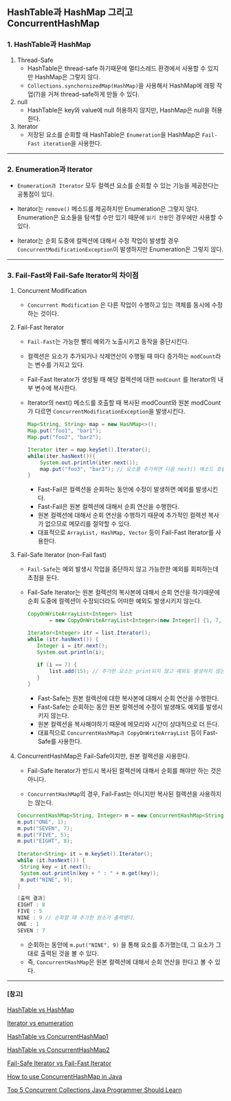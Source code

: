 ## HashTable과 HashMap 그리고 ConcurrentHashMap

### 1. HashTable과 HashMap

1. Thread-Safe
   - HashTable은 thread-safe 하기때문에 멀티스레드 환경에서 사용할 수 있지만 HashMap은 그렇지 않다.
   - `Collections.synchornizedMap(HashMap)`을 사용해서 HashMap에 래핑 작업(?)을 거쳐 thread-safe하게 만들 수 있다.
2. null
   - HashTable은 key와 value에 null 허용하지 않지만, HashMap은 null을 허용한다.
3. Iterator
   - 저장된 요소를 순회할 때 HashTable은 `Enumeration`을 HashMap은 `Fail-Fast iteration`을 사용한다.

---

### 2. Enumeration과 Iterator

- `Enumeration과 Iterator` 모두 컬렉션 요소를 순회할 수 있는 기능을 제공한다는 공통점이 있다.

- Iterator는 `remove()` 메소드를 제공하지만 Enumeration은 그렇지 않다. Enumeration은 요소들을 탐색할 수만 있기 때문에 `읽기 전용`인 경우에만 사용할 수 있다.
- Iterator는 순회 도중에 컬렉션에 대해서 수정 작업이 발생할 경우 `ConcurrentModificationException`이 발생하지만 Enumeration은 그렇지 않다.



---

### 3. Fail-Fast와 Fail-Safe Iterator의 차이점

1. Concurrent Modification
   - `Concurrent Modification` 은 다른 작업이 수행하고 있는 객체를 동시에 수정하는 것이다.

2. Fail-Fast Iterator

   - `Fail-Fast`는 가능한 빨리 예외가 노출시키고 동작을 중단시킨다.

   - 컬렉션은 요소가 추가되거나 삭제연산이 수행될 때 마다 증가하는 `modCount`라는 변수를 가지고 있다.

   - Fail-Fast Iterator가 생성될 때 해당 컬렉션에 대한 `modCount` 를 Iterator의 내부 변수에 복사한다.

   - Iterator의 next() 메소드를 호출할 때 복사된 modCount와 원본 modCount가 다르면 `ConcurrentModificationException`을 발생시킨다.

     ```java
     Map<String, String> map = new HashMap<>();
     Map.put("foo1", "bar1");
     Map.put("foo2", "bar2");
     
     Iterator iter = map.keySet().Iterator();
     while(iter.hasNext()){
         System.out.println(iter.next());
         map.put("foo3", "bar3"); // 요소를 추가하면 다음 next() 메소드 호출시 예외를 발생시킴
     }
     ```
     - Fast-Fail은 컬렉션을 순회하는 동안에 수정이 발생하면 예외를 발생시킨다.
     - Fast-Fail은 원본 컬렉션에 대해서 순회 연산을 수행한다.
     - 원본 컬렉션에 대해서 순회 연산을 수행하기 때문에 추가적인 컬렉션 복사가 없으므로 메모리를 절약할 수 있다.
     - 대표적으로 `ArrayList, HashMap, Vector` 등이 Fail-Fast Iterator를 사용한다.

   

3. Fail-Safe Iterator (non-Fail fast)

   - `Fail-Safe`는 예외 발생시 작업을 중단하지 않고 가능한한 예외를 회피하는데 초점을 둔다.

   - Fail-Safe Iterator는 원본 컬렉션의 복사본에 대해서 순회 연산을 하기때문에 순회 도중에 컬렉션이 수정되더라도 어떠한 예외도 발생시키지 않는다.

     ```java
     CopyOnWriteArrayList<Integer> list 
     		= new CopyOnWriteArrayList<Integer>(new Integer[] {1, 7, 9, 11});
     
     Iterator<Integer> itr = list.Iterator();
     while (itr.hasNext()) {
     	Integer i = itr.next();
     	System.out.println(i);
         
     	if (i == 7) {
     		list.add(15); // 추가한 요소는 print되지 않고 예외도 발생하지 않는다. 
     	}
     }
     ```

     - Fast-Safe는 원본 컬렉션에 대한 복사본에 대해서 순회 연산을 수행한다.
     - Fast-Safe는 순회하는 동안 원본 컬렉션에 수정이 발생해도 예외를 발생시키지 않는다.
     - 원본 컬렉션을 복사해야하기 때문에 메모리와 시간이 상대적으로 더 든다.
     - 대표적으로 `ConcurrentHashMap과 CopyOnWriteArrayList` 등이 Fast-Safe를 사용한다.

     

4. ConcurrentHashMap은 Fail-Safe이지만, 원본 컬렉션을 사용한다.

   - Fail-Safe Iterator가 반드시 복사된 컬렉션에 대해서 순회를 해야만 하는 것은 아니다.

   - `ConcurrentHashMap`의 경우, Fail-Fast는 아니지만 복사된 컬렉션을 사용하지는 않는다.

   ```java
   ConcurrentHashMap<String, Integer> m = new ConcurrentHashMap<String, Integer>();
   m.put("ONE", 1);
   m.put("SEVEN", 7);
   m.put("FIVE", 5);
   m.put("EIGHT", 8);
   		
   Iterator<String> it = m.keySet().Iterator();
   while (it.hasNext()) {
   	String key = it.next();
   	System.out.println(key + " : " + m.get(key));
   	m.put("NINE", 9);
   }
   ```

   ```java
   [출력 결과]
   EIGHT : 8
   FIVE : 5
   NINE : 9 // 순회할 때 추가한 원소가 출력됐다.
   ONE : 1
   SEVEN : 7
   ```

   - 순회하는 동안에 `m.put("NINE", 9)` 을 통해 요소를 추가했는데, 그 요소가 그대로 출력된 것을 볼 수 있다.
   - 즉, `ConcurrentHashMap`은 원본 컬렉션에 대해서 순회 연산을 한다고 볼 수 있다.



---

#### [참고]

[HashTable vs HashMap](https://javarevisited.blogspot.com/2010/10/difference-between-hashmap-and.html#axzz7P1jjk33X)

[Iterator vs enumeration](https://javarevisited.blogspot.com/2010/10/what-is-difference-between-enumeration.html)

[HashTable vs ConcurrentHashMap1](https://roynus.tistory.com/672)

[HashTable vs ConcurrentHashMap2](http://javarevisited.blogspot.sg/2011/04/difference-between-concurrenthashmap.html)

[Fail-Safe Iterator vs Fail-Fast Iterator](https://www.javatpoint.com/fail-fast-and-fail-safe-Iterator-in-java)

[How to use ConcurrentHashMap in Java](https://javarevisited.blogspot.com/2013/02/concurrenthashmap-in-java-example-tutorial-working.html#axzz7P1jjk33X)

[Top 5 Concurrent Collections Java Programmer Should Learn](https://javarevisited.blogspot.com/2013/02/concurrent-collections-from-jdk-56-java-example-tutorial.html#axzz7P1jjk33X)

